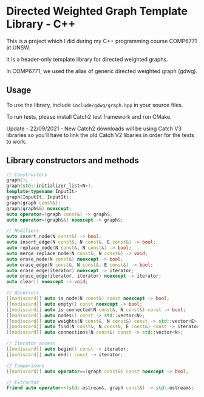 # Directed Weighted Graph Template Library - C++

This is a project which I did during my C++ programming course COMP6771 at UNSW.

It is a header-only template library for directed weighted graphs. 

In COMP6771, we used the alias of generic directed weighted graph (gdwg).

## Usage

To use the library, include `include/gdwg/graph.hpp` in your source files.

To run tests, please install Catch2 test framework and run CMake.

Update - 22/09/2021 - New Catch2 downloads will be using Catch V3 libraries so you'll have to link the old Catch V2 libaries in order for the tests to work.

## Library constructors and methods



```cpp
// Constructors
graph();
graph(std::initializer_list<N>);
template<typename InputIt>
graph(InputIt, InputIt);
graph(graph const&);
graph(graph&&) noexcept;
auto operator=(graph const&) -> graph&;
auto operator=(graph&&) noexcept -> graph&;

// Modifiers
auto insert_node(N const&) -> bool;
auto insert_edge(N const&, N const&, E const&) -> bool;
auto replace_node(N const&, N const&) -> bool;
auto merge_replace_node(N const&, N const&) -> void;
auto erase_node(N const&) noexcept -> bool;
auto erase_edge(N const&, N const&, E const&) -> bool;
auto erase_edge(iterator) noexcept -> iterator;
auto erase_edge(iterator, iterator) noexcept -> iterator;
auto clear() noexcept -> void;

// Accessors
[[nodiscard]] auto is_node(N const&) const noexcept -> bool;
[[nodiscard]] auto empty() const noexcept -> bool;
[[nodiscard]] auto is_connected(N const&, N const&) const -> bool;
[[nodiscard]] auto nodes() const -> std::vector<N>;
[[nodiscard]] auto weights(N const&, N const&) const -> std::vector<E>;
[[nodiscard]] auto find(N const&, N const&, E const&) const -> iterator;
[[nodiscard]] auto connections(N const&) const -> std::vector<N>;

// Iterator access
[[nodiscard]] auto begin() const -> iterator;
[[nodiscard]] auto end() const -> iterator;

// Comparisons
[[nodiscard]] auto operator==(graph const&) const noexcept -> bool;

// Extractor
friend auto operator<<(std::ostream&, graph const&) -> std::ostream&;
```